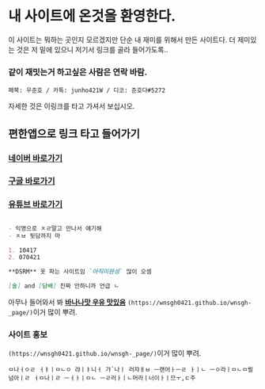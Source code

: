 # 내 사이트에 온것을 환영한다.

이 사이트는 뭐하는 곳인지 모르겠지만 단순 내 재미를 위해서 만든 사이트다.  더 제미있는 것은 저 밑에 있으니 저기서 링크를 골라 들어가도록..

### 같이 재밋는거 하고싶은 사람은 연락 바람.

```페북: 우준호 / 카톡: junho421W / 디코: 준호다#5272```

자세한 것은 이링크를 타고 가셔서 보십시오.
##  편한앱으로 링크 타고 들어가기

### [네이버 바로가기](https://02ip.ru/283Rd5.mp4) 
### [ 구글 바로가기 ](https://02ip.ru/283Rd5.mp4) 
### [유튜브 바로가기](https://02ip.ru/283Rd5.mp4) 

```markdown

- 익명으로 ㅈㄹ말고 만나서 얘기해
- ㅈㅂ 뒷담까지 마

1. 10417
2. 070421

**DSRM** 옷 파는 사이트임 `아직미완성` 많이 오셈

[술] and [담배] 진짜 안하니까 언급 ㄴ
```

아무나 들어와서 봐 **[바나나맛 우유 맛있음](https://upload3.inven.co.kr/upload/2020/06/02/bbs/i15981750555.jpg)** `(https://wnsgh0421.github.io/wnsgh-_page/)`이거 많이 뿌려.

### 사이트 홍보

`(https://wnsgh0421.github.io/wnsgh-_page/)`이거 많이 뿌려.



```ㅁ나ㅓㅇㄹ ㅓㅑㅣㅁㄴㅇ 랴ㅣㅑ니ㅓ 갸`나ㅣ 러쟈ㅐㅂ ㅡ랜어ㅏㅡㄹ ㅏㅣㄴ ㅡㅇ라ㅣㅁㄴㅁ럴넘아ㅣㄹ ㅓㅁ나ㅣㄹ ㅡㅓㅏㅣㅁㄴ ㅡㄹ러ㅏㅣㄴ머라ㅣ너이ㅏㅣ므ㅜ,ㄷ주```
